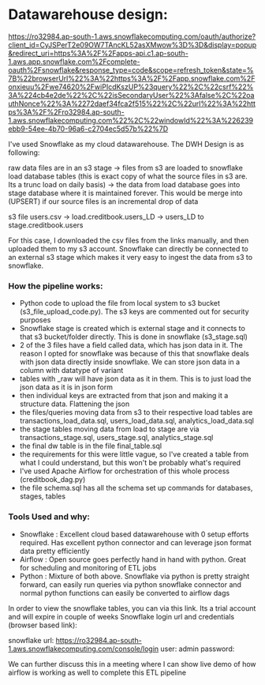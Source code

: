 # Datawarehouse design:

https://ro32984.ap-south-1.aws.snowflakecomputing.com/oauth/authorize?client_id=CyJSPerT2e09OW7TAncKL52asXMwow%3D%3D&display=popup&redirect_uri=https%3A%2F%2Fapps-api.c1.ap-south-1.aws.app.snowflake.com%2Fcomplete-oauth%2Fsnowflake&response_type=code&scope=refresh_token&state=%7B%22browserUrl%22%3A%22https%3A%2F%2Fapp.snowflake.com%2Fonxieuu%2Fwe74620%2FwiPIcdKszUP%23query%22%2C%22csrf%22%3A%224cb4e2de%22%2C%22isSecondaryUser%22%3Afalse%2C%22oauthNonce%22%3A%2272daef34fca2f515%22%2C%22url%22%3A%22https%3A%2F%2Fro32984.ap-south-1.aws.snowflakecomputing.com%22%2C%22windowId%22%3A%226239ebb9-54ee-4b70-96a6-c2704ec5d57b%22%7D

I've used Snowflake as my cloud datawarehouse. The DWH Design is as following:

raw data files are in an s3 stage -> files from s3 are loaded to snowflake load database tables (this is exact copy of what the source files in s3 are. Its a trunc load on daily basis) 
-> the data from load database goes into stage database where it is maintained forever. This would be merge into (UPSERT) if our source files is an incremental drop of data

s3 file users.csv -> load.creditbook.users_LD -> users_LD to stage.creditbook.users

For this case, I downloaded the csv files from the links manually, and then uploaded them to my s3 account. Snowflake can directly be connected to an external s3 stage which makes it
very easy to ingest the data from s3 to snowflake.

### How the pipeline works:

- Python code to upload the file from local system to s3 bucket (s3_file_upload_code.py). The s3 keys are commented out for security purposes
-  Snowflake stage is created which is external stage and it connects to that s3 bucket/folder directly. This is done in snowflake (s3_stage.sql)
- 2 of the 3 files have a field called data, which has json data in it. The reason I opted for snowflake was because of this that snowflake deals
   with json data directly inside snowflake. We can store json data in a column with datatype of variant
- tables with _raw will have json data as it in them. This is to just load the json data as it is in json form
- then individual keys are extracted from that json and making it a structure data. Flattening the json
- the files/queries moving data from s3 to their respective load tables are transactions_load_data.sql, users_load_data.sql, analytics_load_data.sql
- the stage tables moving data from load to stage are via transactions_stage.sql, users_stage.sql, analytics_stage.sql
- the final dw table is in the file final_table.sql
- the requirements for this were little vague, so I've created a table from what I could understand, but this won't be probably what's required
- I've used Apache Airflow for orchestration of this whole process (creditbook_dag.py)
- the file schema.sql has all the schema set up commands for databases, stages, tables


### Tools Used and why:

- Snowflake : Excellent cloud based datawarehouse with 0 setup efforts required. Has excellent python connector and can leverage json format data pretty efficiently
- Airflow : Open source goes perfectly hand in hand with python. Great for scheduling and monitoring of ETL jobs
- Python : Mixture of both above. Snowflake via python is pretty straight forward, can easily run queries via python snowflake connector and normal python functions can easily be converted to airflow dags


In order to view the snowflake tables, you can via this link. Its a trial account and will expire in couple of weeks
Snowflake login url and credentials (browser based link):

snowflake url: https://ro32984.ap-south-1.aws.snowflakecomputing.com/console/login
user: admin
password: 


We can further discuss this in a meeting where I can show live demo of how airflow is working as well to complete this ETL pipeline
